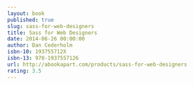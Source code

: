 ```yaml
---
layout: book
published: true
slug: sass-for-web-designers
title: Sass for Web Designers
date: 2014-06-26 00:00:00
author: Dan Cederholm
isbn-10: 193755712X
isbn-13: 978-1937557126
url: http://abookapart.com/products/sass-for-web-designers
rating: 3.5
---
```

